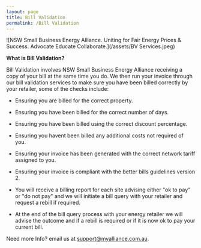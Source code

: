 ```yaml
---
layout: page
title: Bill Validation
permalink: /Bill Validation
---
```

![NSW Small Business Energy Alliance. Uniting for Fair Energy Prices & Success. Advocate Educate Collaborate.](/assets/BV Services.jpeg)  


<b>What is Bill Validation?</b>  

Bill Validation involves NSW Small Business Energy Alliance receiving a copy of your bill at the same time you do. 
We then run your invoice through our bill validation services to make sure you have been billed correctly by your retailer, some of the checks include:  

* Ensuring you are billed for the correct property.  

* Ensuring you have been billed for the correct number of days.  

* Ensuring you have been billed using the correct discount percentage. 

* Ensuring you havent been billed any additional costs not required of you. 

* Ensuring your invoice has been generated with the correct network tariff assigned to you.  

* Ensuring your invoice is compliant with the better bills guidelines version 2.  

* You will receive a billing report for each site advising either "ok to pay" or "do not pay" and we will initiate a bill query with your retailer and request a rebill if required.  

* At the end of the bill query process with your energy retailer we will advise the outcome and if a rebill is required or if it is now ok to pay your current bill. 

Need more Info? email us at support@myalliance.com.au.


